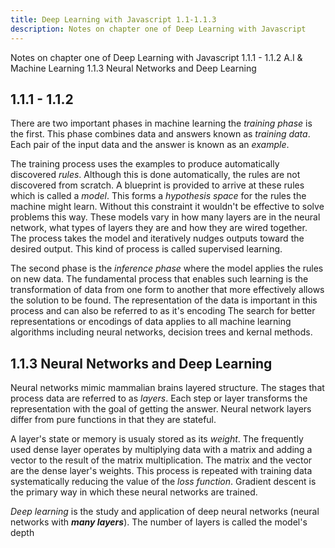 ```yaml
---
title: Deep Learning with Javascript 1.1-1.1.3
description: Notes on chapter one of Deep Learning with Javascript
---
```

<PageDescription>
Notes on chapter one of Deep Learning with Javascript
</PageDescription>
<AnchorLinks>
  <AnchorLink>1.1.1 - 1.1.2 A.I & Machine Learning</AnchorLink>
  <AnchorLink>1.1.3 Neural Networks and Deep Learning</AnchorLink>
</AnchorLinks>

## 1.1.1 - 1.1.2

There are two important phases in machine learning the _training phase_ is the first. This phase combines data and answers known as  _training data_. Each pair of the input data and the answer is known as an _example_.

The training process uses the examples to produce automatically discovered _rules_.
Although this is done automatically, the rules are not discovered from scratch.
A blueprint is provided to arrive at these rules which is called a _model_.
This forms a _hypothesis space_ for the rules the machine might learn.
Without this constraint it wouldn't be effective to solve problems this way.
These models vary in how many layers are in the neural network, what types of layers they are and how they are wired together.
The process takes the model and iteratively nudges outputs toward the desired output. This kind of process is called supervised learning.

The second phase is the _inference phase_ where the model applies the rules on new data.
The fundamental process that enables such learning is the transformation of data from one form to another that more effectively allows the solution to be found.
The representation of the data is important in this process and can also be referred to as it's encoding
The search for better representations or encodings of data applies to all machine learning algorithms including neural networks, decision trees and kernal methods.


## 1.1.3 Neural Networks and Deep Learning

Neural networks mimic mammalian brains layered structure.
The stages that process data are referred to as _layers_.
Each step or layer transforms the representation with the goal of getting the answer. Neural network layers differ from pure functions in that they are stateful.

A layer's state or memory is usualy stored as its _weight_.
The frequently used dense layer operates by multiplying data with a matrix and adding a vector to the result of the matrix multiplication. The matrix and the vector are the dense layer's weights.
This process is repeated with training data systematically reducing the value of the _loss function_. Gradient descent is the primary way in which these neural networks are trained.

_Deep learning_ is the study and application of deep neural networks (neural networks with _**many layers**_). The number of layers is called the model's depth

